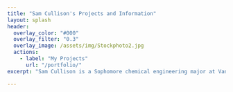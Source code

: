 ```yaml
---
title: "Sam Cullison's Projects and Information"
layout: splash
header:
  overlay_color: "#000"
  overlay_filter: "0.3"
  overlay_image: /assets/img/Stockphoto2.jpg
  actions:
    - label: "My Projects"
      url: "/portfolio/"
excerpt: "Sam Cullison is a Sophomore chemical engineering major at Vanderbilt University. He is passionate about drug mechanism of action and the biotechnology industry"

---
```




